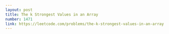 ```yaml
---
layout: post
title: The k Strongest Values in an Array
number: 1471
link: https://leetcode.com/problems/the-k-strongest-values-in-an-array
---
```

